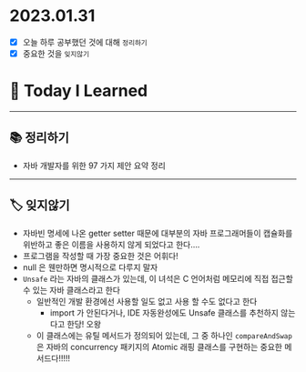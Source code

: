 # 2023.01.31

- [x] 오늘 하루 공부했던 것에 대해 `정리하기`
- [x] 중요한 것을 `잊지않기`

# 🚩 Today I Learned

---

## 📚 정리하기

- 자바 개발자를 위한 97 가지 제안 요약 정리

---

## 🏷 잊지않기

- 자바빈 명세에 나온 getter setter 때문에 대부분의 자바 프로그래머들이 캡슐화를 위반하고 좋은 이름을 사용하지 않게 되었다고 한다….
- 프로그램을 작성할 때 가장 중요한 것은 어휘다!
- null 은 웬만하면 명시적으로 다루지 말자
- `Unsafe` 라는 자바의 클래스가 있는데, 이 녀석은 C 언어처럼 메모리에 직접 접근할 수 있는 자바 클래스라고 한다
  - 일반적인 개발 환경에선 사용할 일도 없고 사용 할 수도 없다고 한다
    - import 가 안된다거나, IDE 자동완성에도 Unsafe 클래스를 추천하지 않는다고 한당! 오왕
  - 이 클래스에는 유틸 메서드가 정의되어 있는데, 그 중 하나인 `compareAndSwap` 은 자바의 concurrency 패키지의 Atomic 래핑 클래스를 구현하는 중요한 메서드다!!!!!
